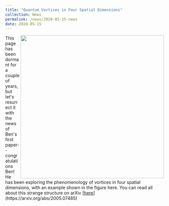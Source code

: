 ```yaml
---
title: "Quantum Vortices in Four Spatial Dimensions"
collection: News
permalink: /news/2020-05-15-news
date: 2020-05-15
---
```

<img src="{{ '/images/y0w0.pdf'}}" width='455' align='right' />
This page has been dormant for a couple of years, but let's resurrect it with the news of Ben's first paper-- congratulations Ben! He has been exploring the phenomenology of vortices in four spatial dimensions, with an example shown in the figure here. You can read all about this strange structure on arXiv
  [<u>here</u>](https://arxiv.org/abs/2005.07485)  
